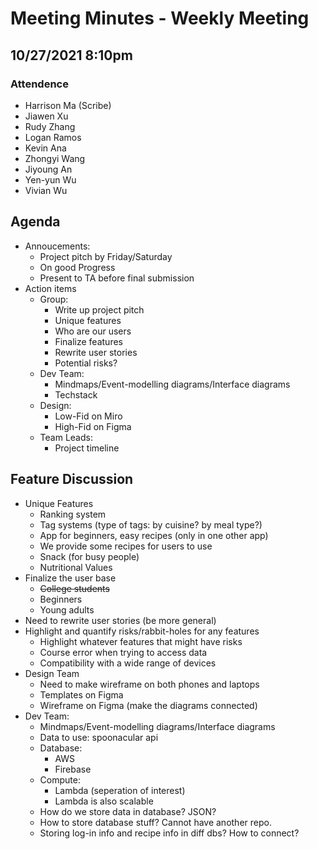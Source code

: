 # Meeting Minutes - Weekly Meeting

## 10/27/2021 8:10pm

### Attendence

- Harrison Ma (Scribe)
- Jiawen Xu
- Rudy Zhang
- Logan Ramos
- Kevin Ana
- Zhongyi Wang
- Jiyoung An
- Yen-yun Wu
- Vivian Wu

## Agenda

- Annoucements:
  - Project pitch by Friday/Saturday
  - On good Progress
  - Present to TA before final submission
- Action items
  - Group:
    - Write up project pitch
    - Unique features
    - Who are our users
    - Finalize features
    - Rewrite user stories
    - Potential risks?
  - Dev Team:
    - Mindmaps/Event-modelling diagrams/Interface diagrams
    - Techstack
  - Design:
    - Low-Fid on Miro
    - High-Fid on Figma
  - Team Leads:
    - Project timeline

## Feature Discussion

- Unique Features
  - Ranking system
  - Tag systems (type of tags: by cuisine? by meal type?)
  - App for beginners, easy recipes (only in one other app)
  - We provide some recipes for users to use
  - Snack (for busy people)
  - Nutritional Values
- Finalize the user base
  - ~~College students~~
  - Beginners
  - Young adults
- Need to rewrite user stories (be more general)
- Highlight and quantify risks/rabbit-holes for any features
  - Highlight whatever features that might have risks
  - Course error when trying to access data
  - Compatibility with a wide range of devices
- Design Team
  - Need to make wireframe on both phones and laptops
  - Templates on Figma
  - Wireframe on Figma (make the diagrams connected)
- Dev Team:
  - Mindmaps/Event-modelling diagrams/Interface diagrams
  - Data to use: spoonacular api
  - Database:
    - AWS
    - Firebase
  - Compute:
    - Lambda (seperation of interest)
    - Lambda is also scalable
  - How do we store data in database? JSON?
  - How to store database stuff? Cannot have another repo.
  - Storing log-in info and recipe info in diff dbs? How to connect?
